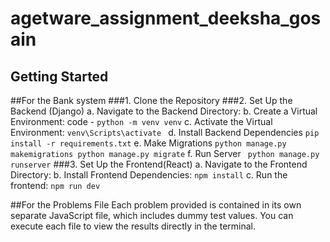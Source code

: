 # agetware_assignment_deeksha_gosain

## Getting Started
##For the Bank system
###1. Clone the Repository
###2. Set Up the Backend (Django)
  a. Navigate to the Backend Directory:
  b. Create a Virtual Environment:
      code - ```python -m venv venv```
  c. Activate the Virtual Environment:
      ```venv\Scripts\activate ```
  d. Install Backend Dependencies
     ``` pip install -r requirements.txt ```
  e. Make Migrations
      ```python manage.py makemigrations
         python manage.py migrate```
  f. Run Server
       ``` python manage.py runserver```
###3. Set Up the Frontend(React)
  a. Navigate to the Frontend Directory:
  b. Install Frontend Dependencies:
      ```npm install```
  c. Run the frontend:
      ```npm run dev```
   
   
##For the Problems File 
Each problem provided is contained in its own separate JavaScript file, which includes dummy test values. You can execute each file to view the results directly in the terminal.





